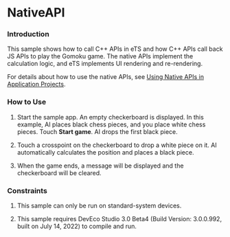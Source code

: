 # NativeAPI

### Introduction

This sample shows how to call C++ APIs in eTS and how C++ APIs call back JS APIs to play the Gomoku game. The native APIs implement the calculation logic, and eTS implements UI rendering and re-rendering.

For details about how to use the native APIs, see [Using Native APIs in Application Projects](https://gitee.com/openharmony/docs/blob/master/en/application-dev/napi/napi-guidelines.md).

### How to Use

1. Start the sample app. An empty checkerboard is displayed. In this example, AI places black chess pieces, and you place white chess pieces. Touch **Start game**. AI drops the first black piece.

2. Touch a crosspoint on the checkerboard to drop a white piece on it. AI automatically calculates the position and places a black piece.

3. When the game ends, a message will be displayed and the checkerboard will be cleared.

### Constraints

1. This sample can only be run on standard-system devices.

2. This sample requires DevEco Studio 3.0 Beta4 (Build Version: 3.0.0.992, built on July 14, 2022) to compile and run.
